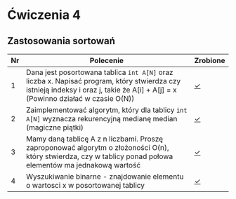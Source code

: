 # Ćwiczenia 4

## Zastosowania sortowań

| Nr| Polecenie |Zrobione |
|--|--|--|
|1 |Dana jest posortowana tablica `int A[N]` oraz liczba x. Napisać program, który stwierdza czy istnieją indeksy i oraz j, takie że A[i] + A[j] = x (Powinno działać w czasie O(N))|[✓](../lab04/01.cpp "zad 1")|
|2 |Zaimplementować algorytm, który dla tablicy `int A[N]` wyznacza rekurencyjną medianę median (magiczne piątki)|[✓](../lab04/02.cpp "zad 2")|
|3 |Mamy daną tablicę A z n liczbami. Proszę zaproponować algorytm o złożoności O(n), który stwierdza, czy w tablicy ponad połowa elementów ma jednakową wartość|[✓](../lab04/03.cpp "zad 3")|
|4 |Wyszukiwanie binarne - znajdowanie elementu o wartosci x w posortowanej tablicy|[✓](../lab04/04.cpp "zad 4")|